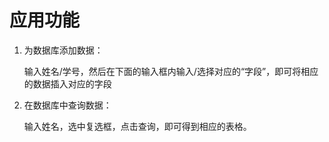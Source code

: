 # 应用功能
1. 为数据库添加数据：

    输入姓名/学号，然后在下面的输入框内输入/选择对应的“字段”，即可将相应的数据插入对应的字段

2. 在数据库中查询数据：

   输入姓名，选中复选框，点击查询，即可得到相应的表格。
